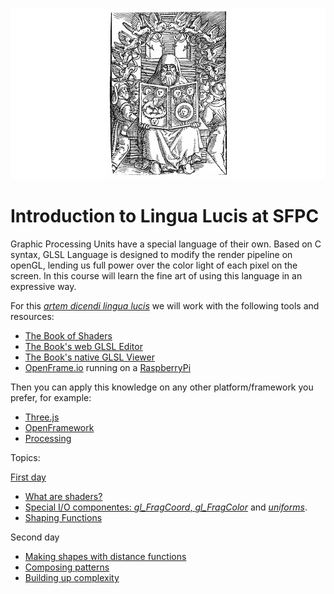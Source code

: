 ![](imgs/hermes.png)

# Introduction to Lingua Lucis at SFPC

Graphic Processing Units have a special language of their own. Based on C syntax, GLSL Language is designed to modify the render pipeline on openGL, lending us full power over the color light of each pixel on the screen. In this course will learn the fine art of using this language in an expressive way. 

For this [*artem dicendi lingua lucis*](https://translate.google.com/#la/en/artem%20dicendi%20lingua%20lucis) we will work with the following tools and resources:

- [The Book of Shaders](http://thebookofshaders.com/)
- [The Book's web GLSL Editor](http://editor.thebookofshaders.com/)
- [The Book's native GLSL Viewer](https://github.com/patriciogonzalezvivo/glslViewer)
- [OpenFrame.io](http://openframe.io/) running on a [RaspberryPi](https://www.raspberrypi.org/)

Then you can apply this knowledge on any other platform/framework you prefer, for example:

- [Three.js](https://github.com/patriciogonzalezvivo/thebookofshaders/tree/master/04/three_js)
- [OpenFramework](https://github.com/patriciogonzalezvivo/thebookofshaders/tree/master/04/openFrameworks)
- [Processing](https://github.com/patriciogonzalezvivo/thebookofshaders/tree/master/04/processing)


Topics:

[First day](https://patriciogonzalezvivo.github.io/sfpc_ll16/)
- [What are shaders?](http://thebookofshaders.com/01/)
- [Special I/O componentes: *gl_FragCoord*, *gl_FragColor*](http://thebookofshaders.com/02/) and [*uniforms*](http://thebookofshaders.com/03/).
- [Shaping Functions](http://thebookofshaders.com/05/)

Second day
- [Making shapes with distance functions](http://thebookofshaders.com/07/)
- [Composing patterns](http://thebookofshaders.com/09/)
- [Building up complexity](http://thebookofshaders.com/11/)

